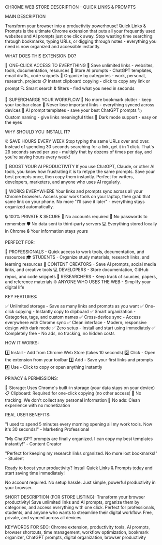 CHROME WEB STORE DESCRIPTION - QUICK LINKS & PROMPTS

MAIN DESCRIPTION

Transform your browser into a productivity powerhouse! Quick Links & Prompts is the ultimate Chrome extension that puts all your frequently used websites and AI prompts just one click away. Stop wasting time searching through bookmarks, typing URLs, or digging through notes - everything you need is now organized and accessible instantly.

WHAT DOES THIS EXTENSION DO?

🎯 ONE-CLICK ACCESS TO EVERYTHING
🔗 Save unlimited links - websites, tools, documentation, resources
🤖 Store AI prompts - ChatGPT templates, email drafts, code snippets
📁 Organize by categories - work, personal, research, projects
📋 Instant clipboard copying - click to copy any link or prompt
🔍 Smart search & filters - find what you need in seconds

🚀 SUPERCHARGE YOUR WORKFLOW
🧹 No more bookmark clutter - keep your toolbar clean
💾 Never lose important links - everything synced across devices
📝 AI prompt templates - save your best ChatGPT prompts
🏷️ Custom naming - give links meaningful titles
🌙 Dark mode support - easy on the eyes

WHY SHOULD YOU INSTALL IT?

⏰ SAVE HOURS EVERY WEEK
Stop typing the same URLs over and over. Instead of spending 30 seconds searching for a link, get it in 1 click. That's 29 seconds saved per use - multiply that by dozens of times per day, and you're saving hours every week!

🧠 BOOST YOUR AI PRODUCTIVITY
If you use ChatGPT, Claude, or other AI tools, you know how frustrating it is to retype the same prompts. Save your best prompts once, then copy them instantly. Perfect for writers, developers, marketers, and anyone who uses AI regularly.

📱 WORKS EVERYWHERE
Your links and prompts sync across all your Chrome browsers. Access your work tools on your laptop, then grab that same link on your phone. No more "I'll save it later" - everything stays organized automatically.

🔒 100% PRIVATE & SECURE
🔐 No accounts required
🔑 No passwords to remember
🛡️ No data sent to third-party servers
💻 Everything stored locally in Chrome
🔒 Your information stays yours

PERFECT FOR:

👔 PROFESSIONALS - Quick access to work tools, documentation, and resources
🎓 STUDENTS - Organize study materials, research links, and learning resources
🎨 CONTENT CREATORS - Save AI prompts, social media links, and creative tools
💻 DEVELOPERS - Store documentation, GitHub repos, and code snippets
🔬 RESEARCHERS - Keep track of sources, papers, and reference materials
🌐 ANYONE WHO USES THE WEB - Simplify your digital life

KEY FEATURES:

✅ Unlimited storage - Save as many links and prompts as you want
✅ One-click copying - Instantly copy to clipboard
✅ Smart organization - Categories, tags, and custom names
✅ Cross-device sync - Access everywhere with Chrome sync
✅ Clean interface - Modern, responsive design with dark mode
✅ Zero setup - Install and start using immediately
✅ Completely free - No ads, no tracking, no hidden costs

HOW IT WORKS:

1️⃣ Install - Add from Chrome Web Store (takes 10 seconds)
2️⃣ Click - Open the extension from your toolbar
3️⃣ Add - Save your first links and prompts
4️⃣ Use - Click to copy or open anything instantly

PRIVACY & PERMISSIONS:

💾 Storage: Uses Chrome's built-in storage (your data stays on your device)
📋 Clipboard: Required for one-click copying (no other access)
🚫 No tracking: We don't collect any personal information
🚫 No ads: Clean experience with no monetization

REAL USER BENEFITS:

"I used to spend 5 minutes every morning opening all my work tools. Now it's 30 seconds!" - Marketing Professional

"My ChatGPT prompts are finally organized. I can copy my best templates instantly!" - Content Creator

"Perfect for keeping my research links organized. No more lost bookmarks!" - Student

Ready to boost your productivity? Install Quick Links & Prompts today and start saving time immediately!

No account required. No setup hassle. Just simple, powerful productivity in your browser.

SHORT DESCRIPTION (FOR STORE LISTING):
Transform your browser productivity! Save unlimited links and AI prompts, organize them by categories, and access everything with one click. Perfect for professionals, students, and anyone who wants to streamline their digital workflow. Free, private, and synced across all devices.

KEYWORDS FOR SEO:
Chrome extension, productivity tools, AI prompts, browser shortcuts, time management, workflow optimization, bookmark organizer, ChatGPT prompts, digital organization, browser productivity

